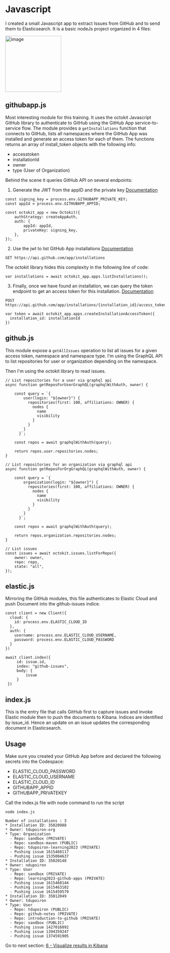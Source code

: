 # Javascript

I created a small Javascript app to extract Issues from GitHub and to send them to Elasticsearch.
It is a basic nodeJs project organized in 4 files:

<img width="177" alt="image" src="https://user-images.githubusercontent.com/7711190/223730455-236e1e28-65ef-4807-8277-833e8226a4bf.png">

## githubapp.js
Most interesting module for this training. It uses the octokit Javascript GitHub library to authenticate to GitHub using the GitHub App service-to-service flow. The module provides a `getInstallations` function that connects to GitHub, lists all namespaces where the GitHub App was installed and generate an access token for each of them. The functions returns an array of install_token objects with the following info:
  * accesstoken
  * installationId
  * owner
  * type (User of Organization)
  
Behind the scene it queries GitHub API on several endpoints:

1. Generate the JWT from the appID and the private key
[Documentation](https://docs.github.com/en/apps/creating-github-apps/authenticating-with-a-github-app/generating-a-json-web-token-jwt-for-a-github-app)

```
const signing_key = process.env.GITHUBAPP_PRIVATE_KEY;
const appId = process.env.GITHUBAPP_APPID;

const octokit_app = new Octokit({
    authStrategy: createAppAuth,
    auth: {
        appId: appId,
        privateKey: signing_key,
    },
});
```

2. Use the jwt to list GitHub App installations
[Documentation](https://docs.github.com/en/rest/apps/apps?apiVersion=2022-11-28#list-installations-for-the-authenticated-app)

```
GET https://api.github.com/app/installations
```

The octokit library hides this complexity in the following line of code:

```
var installations = await octokit_app.apps.listInstallations();
```

3. Finally, once we have found an installation, we can query the token endpoint to get an access token for this installation.
[Documentation](https://docs.github.com/en/rest/apps/apps?apiVersion=2022-11-28#create-an-installation-access-token-for-an-app)

```
POST https://api.github.com/app/installations/{installation_id}/access_tokens
```

```
var token = await octokit_app.apps.createInstallationAccessToken({
  installation_id: installationId
})
```

## github.js
This module expose a `getAllIssues` operation to list all issues for a given access token, namespace and namespace type.
I'm using the GraphQL API to list repositories for user or organization depending on the namespace.

Then I'm using the octokit library to read issues.

```
// List repositories for a user via graphql api
async function getReposForUserGraphQL(graphqlWithAuth, owner) {
    
    const query = `{
        user(login: "${owner}") {
          repositories(first: 100, affiliations: OWNER) {
            nodes {
              name
              visibility
            }
          }
        }
      }`;

    const repos = await graphqlWithAuth(query);

    return repos.user.repositories.nodes;
}

// List repositories for an organization via graphql api
async function getReposForOrgGraphQL(graphqlWithAuth, owner) {
    
    const query = `{
        organization(login: "${owner}") {
          repositories(first: 100, affiliations: OWNER) {
            nodes {
              name
              visibility
            }
          }
        }
      }`;

    const repos = await graphqlWithAuth(query);

    return repos.organization.repositories.nodes;
}

// List issues
const issues = await octokit.issues.listForRepo({
    owner: owner,
    repo: repo,
    state: "all",
});
```

## elastic.js
Mirroring the GitHub modules, this file authenticates to Elastic Cloud and push Document into the github-issues indice.

```
const client = new Client({
  cloud: {
    id: process.env.ELASTIC_CLOUD_ID
  },
  auth: {
    username: process.env.ELASTIC_CLOUD_USERNAME,
    password: process.env.ELASTIC_CLOUD_PASSWORD
  }
})

await client.index({
     id: issue.id,
     index: "github-issues",
     body: {
         issue
     }
 })
```

## index.js
This is the entry file that calls GitHub first to capture issues and invoke Elastic module then to push the documents to Kibana.
Indices are identified by issue_id. Hence an update on an issue updates the corresponding document in Elasticsearch.

## Usage
Make sure you created your GitHub App before and declared the following secrets into the Codespace:

* ELASTIC_CLOUD_PASSWORD
* ELASTIC_CLOUD_USERNAME
* ELASTIC_CLOUD_ID
* GITHUBAPP_APPID
* GITHUBAPP_PRIVATEKEY

Call the index.js file with node command to run the script
```
node index.js
```

```
Number of installations : 3
* Installation ID: 35020988
* Owner: tdupoiron-org
* Type: Organization
  - Repo: sandbox (PRIVATE)
  - Repo: sandbox-maven (PUBLIC)
  - Repo: tdupoiron-learning2023 (PRIVATE)
  - Pushing issue 1615468117
  - Pushing issue 1535084637
* Installation ID: 35020148
* Owner: ndupoiron
* Type: User
  - Repo: sandbox (PRIVATE)
  - Repo: learning2023-github-apps (PRIVATE)
  - Pushing issue 1615468144
  - Pushing issue 1615463102
  - Pushing issue 1615459579
* Installation ID: 35012049
* Owner: tdupoiron
* Type: User
  - Repo: tdupoiron (PUBLIC)
  - Repo: github-notes (PRIVATE)
  - Repo: introduction-to-github (PRIVATE)
  - Repo: sandbox (PUBLIC)
  - Pushing issue 1427016092
  - Pushing issue 1394359247
  - Pushing issue 1374591905
````

Go to next section: [6 - Visualize results in Kibana](6_KIBANA.md)